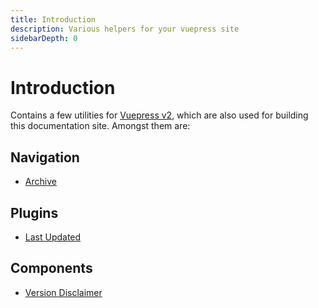 ```yaml
---
title: Introduction
description: Various helpers for your vuepress site
sidebarDepth: 0
---
```


# Introduction <Badge type="tip" text="Available since v0.1" vertical="middle" /><Badge type="success" text="Node" vertical="middle" /><Badge type="success" text="Browser" vertical="middle" />

Contains a few utilities for [Vuepress v2](https://v2.vuepress.vuejs.org/), which are also used for building this documentation site.
Amongst them are:

## Navigation

* [Archive](./navigation/archive.md)

## Plugins

* [Last Updated](./plugins/last-updated.md)

## Components

* [Version Disclaimer](./components/version-disclaimer.md)